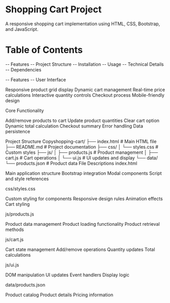 # Shopping Cart Project
A responsive shopping cart implementation using HTML, CSS, Bootstrap, and JavaScript.
# Table of Contents

-- Features
-- Project Structure
-- Installation
-- Usage
-- Technical Details
-- Dependencies

-- Features
-- User Interface

Responsive product grid display
Dynamic cart management
Real-time price calculations
Interactive quantity controls
Checkout process
Mobile-friendly design

Core Functionality

Add/remove products to cart
Update product quantities
Clear cart option
Dynamic total calculation
Checkout summary
Error handling
Data persistence

Project Structure
Copyshopping-cart/
├── index.html          # Main HTML file
├── README.md           # Project documentation
├── css/
│   └── styles.css      # Custom styles
├── js/
│   ├── products.js     # Product management
│   ├── cart.js        # Cart operations
│   └── ui.js          # UI updates and display
└── data/
    └── products.json   # Product data
File Descriptions
index.html

Main application structure
Bootstrap integration
Modal components
Script and style references

css/styles.css

Custom styling for components
Responsive design rules
Animation effects
Cart styling

js/products.js

Product data management
Product loading functionality
Product retrieval methods

js/cart.js

Cart state management
Add/remove operations
Quantity updates
Total calculations

js/ui.js

DOM manipulation
UI updates
Event handlers
Display logic

data/products.json

Product catalog
Product details
Pricing information
